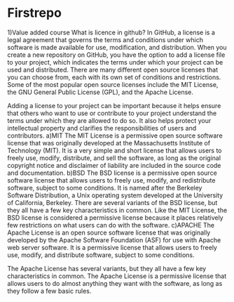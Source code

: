# Firstrepo
1)Value added course
What is licence in github?
In GitHub, a license is a legal agreement that governs the terms and conditions under which software is made available for use, modification, and distribution. When you create a new repository on GitHub, you have the option to add a license file to your project, which indicates the terms under which your project can be used and distributed.
There are many different open source licenses that you can choose from, each with its own set of conditions and restrictions. Some of the most popular open source licenses include the MIT License, the GNU General Public License (GPL), and the Apache License.

Adding a license to your project can be important because it helps ensure that others who want to use or contribute to your project understand the terms under which they are allowed to do so. It also helps protect your intellectual property and clarifies the responsibilities of users and contributors.
a)MIT
The MIT License is a permissive open source software license that was originally developed at the Massachusetts Institute of Technology (MIT). It is a very simple and short license that allows users to freely use, modify, distribute, and sell the software, as long as the original copyright notice and disclaimer of liability are included in the source code and documentation.
b)BSD
The BSD license is a permissive open source software license that allows users to freely use, modify, and redistribute software, subject to some conditions. It is named after the Berkeley Software Distribution, a Unix operating system developed at the University of California, Berkeley.
There are several variants of the BSD license, but they all have a few key characteristics in common. Like the MIT License, the BSD license is considered a permissive license because it places relatively few restrictions on what users can do with the software.
c)APACHE
The Apache License is an open source software license that was originally developed by the Apache Software Foundation (ASF) for use with Apache web server software. It is a permissive license that allows users to freely use, modify, and distribute software, subject to some conditions.

The Apache License has several variants, but they all have a few key characteristics in common. The Apache License is a permissive license that allows users to do almost anything they want with the software, as long as they follow a few basic rules.

